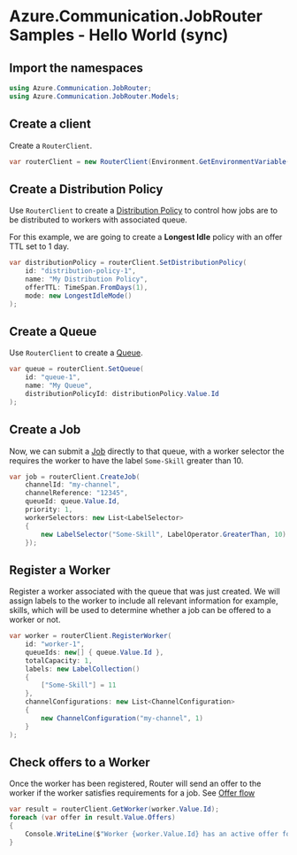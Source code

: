# Azure.Communication.JobRouter Samples - Hello World (sync)

## Import the namespaces

```C# Snippet:Azure_Communication_JobRouter_Tests_Samples_UsingStatements
using Azure.Communication.JobRouter;
using Azure.Communication.JobRouter.Models;
```

## Create a client

Create a `RouterClient`.

```C# Snippet:Azure_Communication_JobRouter_Tests_Samples_CreateClient
var routerClient = new RouterClient(Environment.GetEnvironmentVariable("AZURE_COMMUNICATION_SERVICE_CONNECTION_STRING"));
```

## Create a Distribution Policy

Use `RouterClient` to create a [Distribution Policy](https://docs.microsoft.com/en-us/azure/communication-services/concepts/router/concepts#distribution-policy) to control how jobs are to be distributed to workers with associated queue.

For this example, we are going to create a __Longest Idle__ policy with an offer TTL set to 1 day.

```C# Snippet:Azure_Communication_JobRouter_Tests_Samples_CreateDistributionPolicyLongestIdleTTL1D
var distributionPolicy = routerClient.SetDistributionPolicy(
    id: "distribution-policy-1",
    name: "My Distribution Policy",
    offerTTL: TimeSpan.FromDays(1),
    mode: new LongestIdleMode()
);
```

## Create a Queue

Use `RouterClient` to create a [Queue](https://docs.microsoft.com/en-us/azure/communication-services/concepts/router/concepts#queue).

```C# Snippet:Azure_Communication_JobRouter_Tests_Samples_CreateQueue
var queue = routerClient.SetQueue(
    id: "queue-1",
    name: "My Queue",
    distributionPolicyId: distributionPolicy.Value.Id
);
```

## Create a Job

Now, we can submit a [Job](https://docs.microsoft.com/en-us/azure/communication-services/concepts/router/concepts#job) directly to that queue, with a worker selector the requires the worker to have the label `Some-Skill` greater than 10.

```C# Snippet:Azure_Communication_JobRouter_Tests_Samples_CreateJobDirectQAssign
var job = routerClient.CreateJob(
    channelId: "my-channel",
    channelReference: "12345",
    queueId: queue.Value.Id,
    priority: 1,
    workerSelectors: new List<LabelSelector>
    {
        new LabelSelector("Some-Skill", LabelOperator.GreaterThan, 10)
    });
```

## Register a Worker

Register a worker associated with the queue that was just created. We will assign labels to the worker to include all relevant information for example, skills, which will be used to determine whether a job can be offered to a worker or not.

```C# Snippet:Azure_Communication_JobRouter_Tests_Samples_RegisterWorker
var worker = routerClient.RegisterWorker(
    id: "worker-1",
    queueIds: new[] { queue.Value.Id },
    totalCapacity: 1,
    labels: new LabelCollection()
    {
        ["Some-Skill"] = 11
    },
    channelConfigurations: new List<ChannelConfiguration>
    {
        new ChannelConfiguration("my-channel", 1)
    }
);
```

## Check offers to a Worker

Once the worker has been registered, Router will send an offer to the worker if the worker satisfies requirements for a job. See [Offer flow](https://docs.microsoft.com/en-us/azure/communication-services/concepts/router/concepts#offer-flow)

```C# Snippet:Azure_Communication_JobRouter_Tests_Samples_QueryWorker
var result = routerClient.GetWorker(worker.Value.Id);
foreach (var offer in result.Value.Offers)
{
    Console.WriteLine($"Worker {worker.Value.Id} has an active offer for job {offer.JobId}");
}
```
